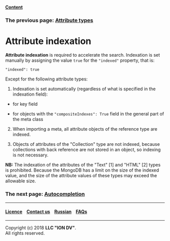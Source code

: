 #### [Content](/docs/en/index.md)

### The previous page: [Attribute types](/docs/en/2_system_description/metadata_structure/meta_class/property_types.md)  

# Attribute indexation

**Attribute indexation** is required to accelerate the search. Indexation is set manually by assigning the value `true` for the `"indexed"` property, that is:

```
"indexed": true
```

Except for the following attribute types:

1. Indexation is set automatically (regardless of what is specified in the indexation field):

* for key field

* for objects with the `"compositeIndexes": True` field in the general part of the meta class

2. When importing a meta, all attribute objects of the reference type are indexed.

3. Objects of attributes of the "Collection" type are not indexed, because collections with back reference are not stored in an object, so indexing is not necessary. 


**NB:** The indexation of the attributes of the "Text" [1] and "HTML" [2] types is prohibited. Because the MongoDB has a limit on the size of the indexed value, and the size of the attribute values of these types may exceed the allowable size.

### The next page: [Autocompletion](/docs/en/2_system_description/metadata_structure/meta_class/atr_autoassigned.md)
--------------------------------------------------------------------------  


 #### [Licence](/LICENCE.md) &ensp;  [Contact us](https://iondv.com) &ensp;  [Russian](/docs/ru/2_system_description/metadata_structure/meta_class/atr_indexed.md)   &ensp; [FAQs](/faqs.md)   <div><img src="https://mc.iondv.com/watch/local/docs/framework" style="position:absolute; left:-9999px;" height=1 width=1 alt="iondv metrics"></div>       



--------------------------------------------------------------------------  

Copyright (c) 2018 **LLC "ION DV"**.   
All rights reserved. 